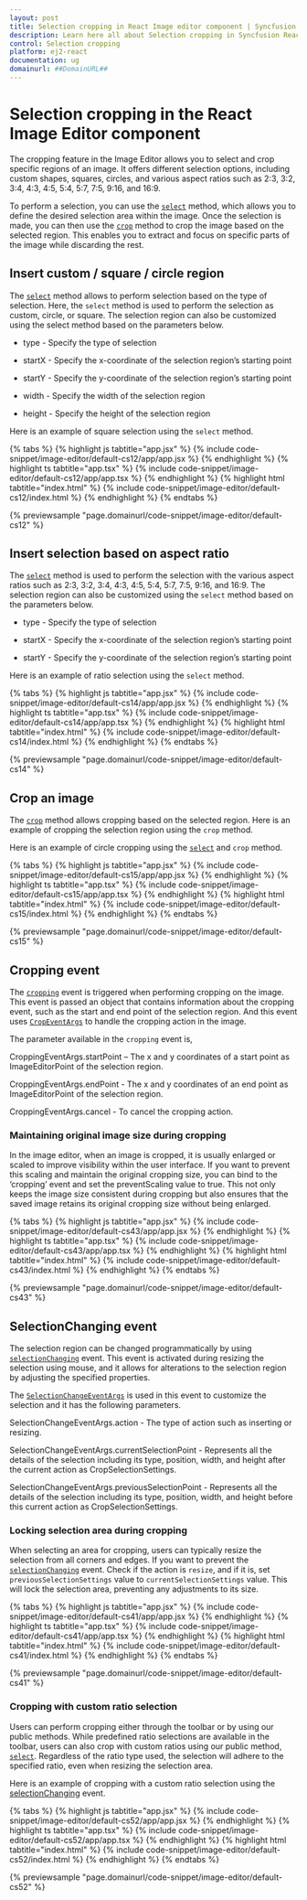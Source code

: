 ```yaml
---
layout: post
title: Selection cropping in React Image editor component | Syncfusion
description: Learn here all about Selection cropping in Syncfusion React Image editor component of Syncfusion Essential JS 2 and more.
control: Selection cropping 
platform: ej2-react
documentation: ug
domainurl: ##DomainURL##
---
```


# Selection cropping in the React Image Editor component

The cropping feature in the Image Editor allows you to select and crop specific regions of an image. It offers different selection options, including custom shapes, squares, circles, and various aspect ratios such as 2:3, 3:2, 3:4, 4:3, 4:5, 5:4, 5:7, 7:5, 9:16, and 16:9.

To perform a selection, you can use the [`select`](https://ej2.syncfusion.com/react/documentation/api/image-editor/#select) method, which allows you to define the desired selection area within the image. Once the selection is made, you can then use the [`crop`](https://helpej2.syncfusion.com/react/documentation/api/image-editor/#crop) method to crop the image based on the selected region. This enables you to extract and focus on specific parts of the image while discarding the rest.

## Insert custom / square / circle region 

The [`select`](https://ej2.syncfusion.com/react/documentation/api/image-editor/#select) method allows to perform selection based on the type of selection. Here, the `select` method is used to perform the selection as custom, circle, or square. The selection region can also be customized using the select method based on the parameters below. 

* type - Specify the type of selection 

* startX - Specify the x-coordinate of the selection region’s starting point 

* startY - Specify the y-coordinate of the selection region’s starting point 

* width - Specify the width of the selection region 

* height - Specify the height of the selection region 

Here is an example of square selection using the `select` method. 

{% tabs %}
{% highlight js tabtitle="app.jsx" %}
{% include code-snippet/image-editor/default-cs12/app/app.jsx %}
{% endhighlight %}
{% highlight ts tabtitle="app.tsx" %}
{% include code-snippet/image-editor/default-cs12/app/app.tsx %}
{% endhighlight %}
{% highlight html tabtitle="index.html" %}
{% include code-snippet/image-editor/default-cs12/index.html %}
{% endhighlight %}
{% endtabs %}
        
{% previewsample "page.domainurl/code-snippet/image-editor/default-cs12" %}

## Insert selection based on aspect ratio 

The [`select`](https://ej2.syncfusion.com/react/documentation/api/image-editor/#select) method is used to perform the selection with the various aspect ratios such as 2:3, 3:2, 3:4, 4:3, 4:5, 5:4, 5:7, 7:5, 9:16, and 16:9. The selection region can also be customized using the `select` method based on the parameters below. 

* type - Specify the type of selection 

* startX - Specify the x-coordinate of the selection region’s starting point 

* startY - Specify the y-coordinate of the selection region’s starting point 

Here is an example of ratio selection using the `select` method. 

{% tabs %}
{% highlight js tabtitle="app.jsx" %}
{% include code-snippet/image-editor/default-cs14/app/app.jsx %}
{% endhighlight %}
{% highlight ts tabtitle="app.tsx" %}
{% include code-snippet/image-editor/default-cs14/app/app.tsx %}
{% endhighlight %}
{% highlight html tabtitle="index.html" %}
{% include code-snippet/image-editor/default-cs14/index.html %}
{% endhighlight %}
{% endtabs %}
        
{% previewsample "page.domainurl/code-snippet/image-editor/default-cs14" %}

## Crop an image 

The [`crop`](https://ej2.syncfusion.com/react/documentation/api/image-editor/#crop) method allows cropping based on the selected region. Here is an example of cropping the selection region using the `crop` method. 

Here is an example of circle cropping using the [`select`](https://ej2.syncfusion.com/react/documentation/api/image-editor/#select) and `crop` method.

{% tabs %}
{% highlight js tabtitle="app.jsx" %}
{% include code-snippet/image-editor/default-cs15/app/app.jsx %}
{% endhighlight %}
{% highlight ts tabtitle="app.tsx" %}
{% include code-snippet/image-editor/default-cs15/app/app.tsx %}
{% endhighlight %}
{% highlight html tabtitle="index.html" %}
{% include code-snippet/image-editor/default-cs15/index.html %}
{% endhighlight %}
{% endtabs %}
        
{% previewsample "page.domainurl/code-snippet/image-editor/default-cs15" %}

## Cropping event 

The [`cropping`](https://helpej2.syncfusion.com/react/documentation/api/image-editor/#cropping) event is triggered when performing cropping on the image. This event is passed an object that contains information about the cropping event, such as the start and end point of the selection region. And this event uses [`CropEventArgs`](https://helpej2.syncfusion.com/react/documentation/api/image-editor/cropEventArgs/) to handle the cropping action in the image.

The parameter available in the `cropping` event is, 

CroppingEventArgs.startPoint – The x and y coordinates of a start point as ImageEditorPoint of the selection region. 

CroppingEventArgs.endPoint - The x and y coordinates of an end point as ImageEditorPoint of the selection region. 

CroppingEventArgs.cancel - To cancel the cropping action. 

### Maintaining original image size during cropping

In the image editor, when an image is cropped, it is usually enlarged or scaled to improve visibility within the user interface. If you want to prevent this scaling and maintain the original cropping size, you can bind to the ‘cropping’ event and set the preventScaling value to true. This not only keeps the image size consistent during cropping but also ensures that the saved image retains its original cropping size without being enlarged.

{% tabs %}
{% highlight js tabtitle="app.jsx" %}
{% include code-snippet/image-editor/default-cs43/app/app.jsx %}
{% endhighlight %}
{% highlight ts tabtitle="app.tsx" %}
{% include code-snippet/image-editor/default-cs43/app/app.tsx %}
{% endhighlight %}
{% highlight html tabtitle="index.html" %}
{% include code-snippet/image-editor/default-cs43/index.html %}
{% endhighlight %}
{% endtabs %}
        
{% previewsample "page.domainurl/code-snippet/image-editor/default-cs43" %}

## SelectionChanging event

The selection region can be changed programmatically by using [`selectionChanging`](https://ej2.syncfusion.com/react/documentation/api/image-editor/#selectionchanging) event. This event is activated during resizing the selection using mouse, and it allows for alterations to the selection region by adjusting the specified properties. 

The [`SelectionChangeEventArgs`](https://ej2.syncfusion.com/react/documentation/api/image-editor/selectionchangeeventargs/) is used in this event to customize the selection and it has the following parameters. 

SelectionChangeEventArgs.action - The type of action such as inserting or resizing.

SelectionChangeEventArgs.currentSelectionPoint - Represents all the details of the selection including its type, position, width, and height after the current action as CropSelectionSettings.

SelectionChangeEventArgs.previousSelectionPoint - Represents all the details of the selection including its type, position, width, and height before this current action as CropSelectionSettings.

### Locking selection area during cropping

When selecting an area for cropping, users can typically resize the selection from all corners and edges. If you want to prevent the [`selectionChanging`](https://helpej2.syncfusion.com/react/documentation/api/image-editor/#selectionchanging) event. Check if the action is `resize`, and if it is, set `previousSelectionSettings` value to `currentSelectionSettings` value. This will lock the selection area, preventing any adjustments to its size.

{% tabs %}
{% highlight js tabtitle="app.jsx" %}
{% include code-snippet/image-editor/default-cs41/app/app.jsx %}
{% endhighlight %}
{% highlight ts tabtitle="app.tsx" %}
{% include code-snippet/image-editor/default-cs41/app/app.tsx %}
{% endhighlight %}
{% highlight html tabtitle="index.html" %}
{% include code-snippet/image-editor/default-cs41/index.html %}
{% endhighlight %}
{% endtabs %}
        
{% previewsample "page.domainurl/code-snippet/image-editor/default-cs41" %}

### Cropping with custom ratio selection

Users can perform cropping either through the toolbar or by using our public methods. While predefined ratio selections are available in the toolbar, users can also crop with custom ratios using our public method, [`select`](https://helpej2.syncfusion.com/react/documentation/api/image-editor/#select). Regardless of the ratio type used, the selection will adhere to the specified ratio, even when resizing the selection area.

Here is an example of cropping with a custom ratio selection using the [selectionChanging](https://helpej2.syncfusion.com/react/documentation/api/image-editor/#selectionchanging) event.

{% tabs %}
{% highlight js tabtitle="app.jsx" %}
{% include code-snippet/image-editor/default-cs52/app/app.jsx %}
{% endhighlight %}
{% highlight ts tabtitle="app.tsx" %}
{% include code-snippet/image-editor/default-cs52/app/app.tsx %}
{% endhighlight %}
{% highlight html tabtitle="index.html" %}
{% include code-snippet/image-editor/default-cs52/index.html %}
{% endhighlight %}
{% endtabs %}
        
{% previewsample "page.domainurl/code-snippet/image-editor/default-cs52" %}